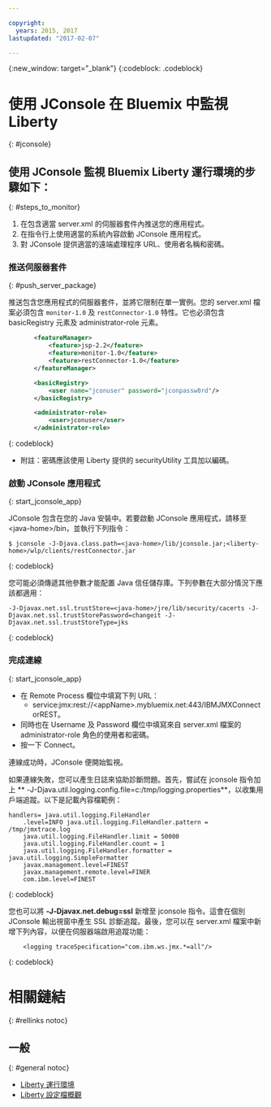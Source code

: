```yaml
---

copyright:
  years: 2015, 2017
lastupdated: "2017-02-07"

---
```


{:new_window: target="_blank"}
{:codeblock: .codeblock}

# 使用 JConsole 在 Bluemix 中監視 Liberty
{: #jconsole}

## 使用 JConsole 監視 Bluemix Liberty 運行環境的步驟如下：
{: #steps_to_monitor}

1. 在包含適當 server.xml 的伺服器套件內推送您的應用程式。
2. 在指令行上使用適當的系統內容啟動 JConsole 應用程式。
3. 對 JConsole 提供適當的遠端處理程序 URL、使用者名稱和密碼。

### 推送伺服器套件
{: #push_server_package}

推送包含您應用程式的伺服器套件，並將它限制在單一實例。您的 server.xml 檔案必須包含 `monitor-1.0` 及 `restConnector-1.0` 特性。它也必須包含 basicRegistry 元素及 administrator-role 元素。
```xml
       <featureManager>
           <feature>jsp-2.2</feature>
           <feature>monitor-1.0</feature>
           <feature>restConnector-1.0</feature>
       </featureManager>

       <basicRegistry>
           <user name="jconuser" password="jconpassw0rd"/>
       </basicRegistry>

       <administrator-role>
           <user>jconuser</user>
       </administrator-role>
```
{: codeblock}

   * 附註：密碼應該使用 Liberty 提供的 securityUtility 工具加以編碼。

### 啟動 JConsole 應用程式
{: start_jconsole_app}

JConsole 包含在您的 Java 安裝中。若要啟動 JConsole 應用程式，請移至 &lt;java-home&gt;/bin，並執行下列指令：

```
$ jconsole -J-Djava.class.path=<java-home>/lib/jconsole.jar;<liberty-home>/wlp/clients/restConnector.jar
```
{: codeblock}

您可能必須傳遞其他參數才能配置 Java 信任儲存庫。下列參數在大部分情況下應該都適用：

```
-J-Djavax.net.ssl.trustStore=<java-home>/jre/lib/security/cacerts -J-Djavax.net.ssl.trustStorePassword=changeit -J-Djavax.net.ssl.trustStoreType=jks
```
{: codeblock}

### 完成連線
{: start_jconsole_app}
  * 在 Remote Process 欄位中填寫下列 URL：
    * service:jmx:rest://&lt;appName&gt;.mybluemix.net:443/IBMJMXConnectorREST。
  *  同時也在 Username 及 Password 欄位中填寫來自 server.xml 檔案的 administrator-role 角色的使用者和密碼。
  * 按一下 Connect。

連線成功時，JConsole 便開始監視。

如果連線失敗，您可以產生日誌來協助診斷問題。首先，嘗試在 jconsole 指令加上 ** -J-Djava.util.logging.config.file=c:/tmp/logging.properties**，以收集用戶端追蹤。以下是記載內容檔範例：
```
handlers= java.util.logging.FileHandler
    .level=INFO java.util.logging.FileHandler.pattern = /tmp/jmxtrace.log
    java.util.logging.FileHandler.limit = 50000
    java.util.logging.FileHandler.count = 1
    java.util.logging.FileHandler.formatter = java.util.logging.SimpleFormatter
    javax.management.level=FINEST
    javax.management.remote.level=FINER
    com.ibm.level=FINEST
```
{: codeblock}

您也可以將 <b>&dash;J&dash;Djavax.net.debug=ssl</b> 新增至 jconsole 指令。這會在個別 JConsole 輸出視窗中產生 SSL 診斷追蹤。最後，您可以在 server.xml 檔案中新增下列內容，以便在伺服器端啟用追蹤功能：
```
    <logging traceSpecification="com.ibm.ws.jmx.*=all"/>
```
{: codeblock}

# 相關鏈結
{: #rellinks notoc}
## 一般
{: #general notoc}
* [Liberty 運行環境](index.html)
* [Liberty 設定檔概觀](http://www-01.ibm.com/support/knowledgecenter/SSAW57_8.5.5/com.ibm.websphere.wlp.nd.doc/ae/cwlp_about.html)
